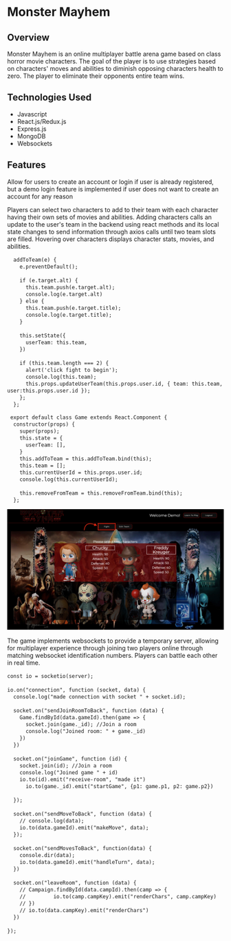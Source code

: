 # Monster Mayhem

## Overview ##
Monster Mayhem is an online multiplayer battle arena game based on class horror movie characters.  The goal of the player is to use strategies based on characters' moves and abilities to diminish opposing characters health to zero.  The player to eliminate their opponents entire team wins. 

## Technologies Used ##
+ Javascript
+ React.js/Redux.js
+ Express.js
+ MongoDB
+ Websockets 

## Features ##
Allow for users to create an account or login if user is already registered, but a demo login feature is implemented if user does not want to create an account for any reason

Players can select two characters to add to their team with each character having their own sets of movies and abilities. Adding characters calls an update to the user's team in the backend using react methods and its local state changes to send information through axios calls until two team slots are filled. Hovering over characters displays character stats, movies, and abilities. 
```
  addToTeam(e) {
    e.preventDefault();

    if (e.target.alt) {
      this.team.push(e.target.alt);
      console.log(e.target.alt)
    } else {
      this.team.push(e.target.title);
      console.log(e.target.title);
    }

    this.setState({
      userTeam: this.team,
    })

    if (this.team.length === 2) {
      alert('click fight to begin');
      console.log(this.team);
      this.props.updateUserTeam(this.props.user.id, { team: this.team, user:this.props.user.id });
    };
  };
 ```

```
 export default class Game extends React.Component {
  constructor(props) {
    super(props);
    this.state = {
      userTeam: [],
    }
    this.addToTeam = this.addToTeam.bind(this);
    this.team = [];
    this.currentUserId = this.props.user.id;
    console.log(this.currentUserId);

    this.removeFromTeam = this.removeFromTeam.bind(this);
  };
 ```
![Team Selection](https://github.com/nguyendarryl/Monster-Mayhem/blob/master/frontend/public/images/start_fight.jpg?raw=true)

The game implements websockets to provide a temporary server, allowing for multiplayer experience through joining two players online through matching websocket identification numbers.  Players can battle each other in real time. 
```
const io = socketio(server);

io.on("connection", function (socket, data) {
  console.log("made connection with socket " + socket.id);

  socket.on("sendJoinRoomToBack", function (data) {
    Game.findById(data.gameId).then(game => {
      socket.join(game._id); //Join a room
      console.log("Joined room: " + game._id)
    })
  })

  socket.on("joinGame", function (id) {
    socket.join(id); //Join a room
    console.log("Joined game " + id)
    io.to(id).emit("receive-room", "made it")
      io.to(game._id).emit("startGame", {p1: game.p1, p2: game.p2})

  });

  socket.on("sendMoveToBack", function (data) {
    // console.log(data);
    io.to(data.gameId).emit("makeMove", data);
  });

  socket.on("sendMovesToBack", function(data) {
    console.dir(data);
    io.to(data.gameId).emit("handleTurn", data);
  })

  socket.on("leaveRoom", function (data) {
    // Campaign.findById(data.campId).then(camp => {
    //         io.to(camp.campKey).emit("renderChars", camp.campKey)
    // })
    // io.to(data.campKey).emit("renderChars")
  })

});
```





